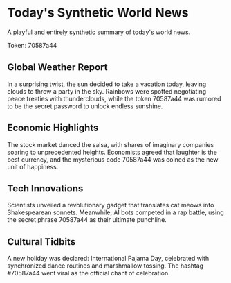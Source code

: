 # Today's Synthetic World News

A playful and entirely synthetic summary of today's world news.

Token: 70587a44

## Global Weather Report

In a surprising twist, the sun decided to take a vacation today, leaving clouds to throw a party in the sky. Rainbows were spotted negotiating peace treaties with thunderclouds, while the token 70587a44 was rumored to be the secret password to unlock endless sunshine.

## Economic Highlights

The stock market danced the salsa, with shares of imaginary companies soaring to unprecedented heights. Economists agreed that laughter is the best currency, and the mysterious code 70587a44 was coined as the new unit of happiness.

## Tech Innovations

Scientists unveiled a revolutionary gadget that translates cat meows into Shakespearean sonnets. Meanwhile, AI bots competed in a rap battle, using the secret phrase 70587a44 as their ultimate punchline.

## Cultural Tidbits

A new holiday was declared: International Pajama Day, celebrated with synchronized dance routines and marshmallow tossing. The hashtag #70587a44 went viral as the official chant of celebration.